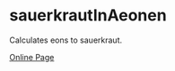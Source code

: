 # sauerkrautInAeonen
Calculates eons to sauerkraut.

[Online Page](https://derdere.github.io/sauerkrautInAeonen/)
